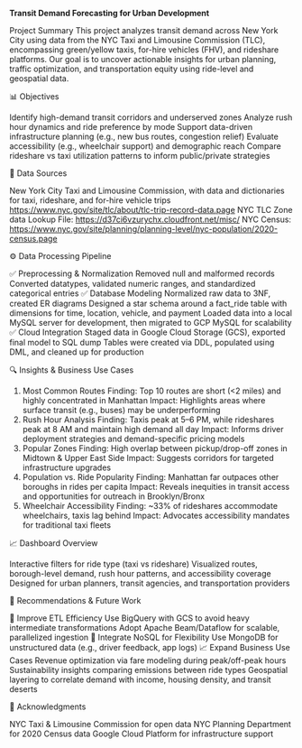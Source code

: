 **Transit Demand Forecasting for Urban Development**

Project Summary
This project analyzes transit demand across New York City using data from the NYC Taxi and Limousine Commission (TLC), encompassing green/yellow taxis, for-hire vehicles (FHV), and rideshare platforms. Our goal is to uncover actionable insights for urban planning, traffic optimization, and transportation equity using ride-level and geospatial data.

📊 Objectives

Identify high-demand transit corridors and underserved zones
Analyze rush hour dynamics and ride preference by mode
Support data-driven infrastructure planning (e.g., new bus routes, congestion relief)
Evaluate accessibility (e.g., wheelchair support) and demographic reach
Compare rideshare vs taxi utilization patterns to inform public/private strategies

🧱 Data Sources

New York City Taxi and Limousine Commission, with data and dictionaries for taxi, rideshare, and for-hire vehicle trips https://www.nyc.gov/site/tlc/about/tlc-trip-record-data.page 
NYC TLC Zone data Lookup File: https://d37ci6vzurychx.cloudfront.net/misc/
NYC Census: https://www.nyc.gov/site/planning/planning-level/nyc-population/2020-census.page

⚙️ Data Processing Pipeline

✅ Preprocessing & Normalization
Removed null and malformed records
Converted datatypes, validated numeric ranges, and standardized categorical entries
✅ Database Modeling
Normalized raw data to 3NF, created ER diagrams
Designed a star schema around a fact_ride table with dimensions for time, location, vehicle, and payment
Loaded data into a local MySQL server for development, then migrated to GCP MySQL for scalability
✅ Cloud Integration
Staged data in Google Cloud Storage (GCS), exported final model to SQL dump
Tables were created via DDL, populated using DML, and cleaned up for production

🔍 Insights & Business Use Cases

1. Most Common Routes
Finding: Top 10 routes are short (<2 miles) and highly concentrated in Manhattan
Impact: Highlights areas where surface transit (e.g., buses) may be underperforming
2. Rush Hour Analysis
Finding: Taxis peak at 5–6 PM, while rideshares peak at 8 AM and maintain high demand all day
Impact: Informs driver deployment strategies and demand-specific pricing models
3. Popular Zones
Finding: High overlap between pickup/drop-off zones in Midtown & Upper East Side
Impact: Suggests corridors for targeted infrastructure upgrades
4. Population vs. Ride Popularity
Finding: Manhattan far outpaces other boroughs in rides per capita
Impact: Reveals inequities in transit access and opportunities for outreach in Brooklyn/Bronx
5. Wheelchair Accessibility
Finding: ~33% of rideshares accommodate wheelchairs, taxis lag behind
Impact: Advocates accessibility mandates for traditional taxi fleets

📈 Dashboard Overview

Interactive filters for ride type (taxi vs rideshare)
Visualized routes, borough-level demand, rush hour patterns, and accessibility coverage
Designed for urban planners, transit agencies, and transportation providers

🔧 Recommendations & Future Work

🔄 Improve ETL Efficiency
Use BigQuery with GCS to avoid heavy intermediate transformations
Adopt Apache Beam/Dataflow for scalable, parallelized ingestion
🧩 Integrate NoSQL for Flexibility
Use MongoDB for unstructured data (e.g., driver feedback, app logs)
📈 Expand Business Use Cases
Revenue optimization via fare modeling during peak/off-peak hours
Sustainability insights comparing emissions between ride types
Geospatial layering to correlate demand with income, housing density, and transit deserts

🤝 Acknowledgments

NYC Taxi & Limousine Commission for open data
NYC Planning Department for 2020 Census data
Google Cloud Platform for infrastructure support
